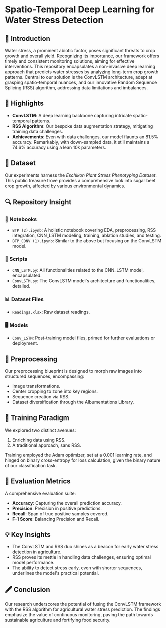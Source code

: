 # Spatio-Temporal Deep Learning for Water Stress Detection

## 🌱 Introduction
Water stress, a prominent abiotic factor, poses significant threats to crop growth and overall yield. Recognizing its importance, our framework offers timely and consistent monitoring solutions, aiming for effective interventions. This repository encapsulates a non-invasive deep learning approach that predicts water stresses by analyzing long-term crop growth patterns. Central to our solution is the ConvLSTM architecture, adept at grasping spatio-temporal nuances, and our innovative Random Sequence Splicing (RSS) algorithm, addressing data limitations and imbalances.

## 🌟 Highlights
- **ConvLSTM**: A deep learning backbone capturing intricate spatio-temporal patterns.
- **RSS Algorithm**: Our bespoke data augmentation strategy, mitigating training data challenges.
- **Achievements**: Even with data challenges, our model flaunts an 81.5% accuracy. Remarkably, with down-sampled data, it still maintains a 74.6% accuracy using a lean 10k parameters.

## 📂 Dataset
Our experiments harness the *Eschikon Plant Stress Phenotyping Dataset*. This public treasure trove provides a comprehensive look into sugar beet crop growth, affected by various environmental dynamics.

## 🔍 Repository Insight

### 📘 Notebooks
- `BTP (2).ipynb`: A holistic notebook covering EDA, preprocessing, RSS integration, CNN_LSTM modeling, training, ablation studies, and testing.
- `BTP_CONV (1).ipynb`: Similar to the above but focusing on the ConvLSTM model.

### 📄 Scripts
- `CNN_LSTM.py`: All functionalities related to the CNN_LSTM model, encapsulated.
- `ConvLSTM.py`: The ConvLSTM model's architecture and functionalities, detailed.

### 📊 Dataset Files
- `Readings.xlsx`: Raw dataset readings.

### 🖥️ Models
- `Conv_LSTM`: Post-training model files, primed for further evaluations or deployment.

## 🎨 Preprocessing
Our preprocessing blueprint is designed to morph raw images into structured sequences, encompassing:
- Image transformations.
- Center cropping to zone into key regions.
- Sequence creation via RSS.
- Dataset diversification through the Albumentations Library.

## 🚀 Training Paradigm
We explored two distinct avenues:
1. Enriching data using RSS.
2. A traditional approach, sans RSS.

Training employed the Adam optimizer, set at a 0.001 learning rate, and hinged on binary cross-entropy for loss calculation, given the binary nature of our classification task.

## 📏 Evaluation Metrics
A comprehensive evaluation suite:
- **Accuracy**: Capturing the overall prediction accuracy.
- **Precision**: Precision in positive predictions.
- **Recall**: Span of true positive samples covered.
- **F-1 Score**: Balancing Precision and Recall.

## 💡 Key Insights
- The ConvLSTM and RSS duo shines as a beacon for early water stress detection in agriculture.
- RSS proves its mettle in handling data challenges, ensuring optimal model performance.
- The ability to detect stress early, even with shorter sequences, underlines the model's practical potential.

## 🖋️ Conclusion
Our research underscores the potential of fusing the ConvLSTM framework with the RSS algorithm for agricultural water stress prediction. The findings emphasize the value of continuous monitoring, paving the path towards sustainable agriculture and fortifying food security.
